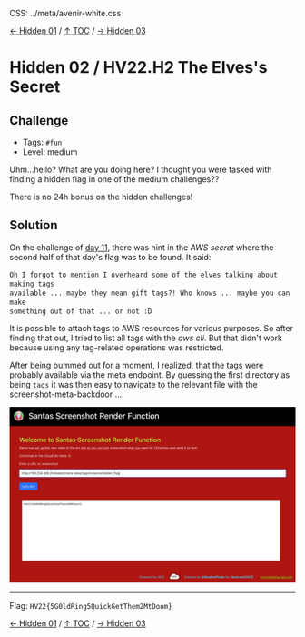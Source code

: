 CSS: ../meta/avenir-white.css

[← Hidden 01](../hid01/) / [↑ TOC](../README.md) / [→ Hidden 03](../hid03/)

# Hidden 02 / HV22.H2 The Elves's Secret



## Challenge

* Tags:   `#fun`
* Level:  medium

Uhm...hello? What are you doing here? I thought you were tasked with finding a
hidden flag in one of the medium challenges??

There is no 24h bonus on the hidden challenges!



## Solution

On the challenge of [day 11](../day11/), there was hint in the _AWS secret_ where
the second half of that day's flag was to be found. It said:

```
Oh I forgot to mention I overheard some of the elves talking about making tags
available ... maybe they mean gift tags?! Who knows ... maybe you can make
something out of that ... or not :D
```

It is possible to attach tags to AWS resources for various purposes. So after
finding that out, I tried to list all tags with the _aws cli_. But that didn't
work because using any tag-related operations was restricted.

After being bummed out for a moment, I realized, that the tags were probably
available via the meta endpoint. By guessing the first directory as being `tags`
it was then easy to navigate to the relevant file with the
screenshot-meta-backdoor ...

![](screenScreenTags.png)

--------------------------------------------------------------------------------

Flag: `HV22{5G0ldRing5QuickGetThem2MtDoom}`

[← Hidden 01](../hid01/) / [↑ TOC](../README.md) / [→ Hidden 03](../hid03/)
